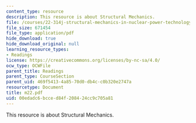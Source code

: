 ```yaml
---
content_type: resource
description: This resource is about Structural Mechanics.
file: /courses/22-314j-structural-mechanics-in-nuclear-power-technology-fall-2006/00edadc6bcced84f208424cc9c705a81_m22.pdf
file_size: 671454
file_type: application/pdf
hide_download: true
hide_download_original: null
learning_resource_types:
- Readings
license: https://creativecommons.org/licenses/by-nc-sa/4.0/
ocw_type: OCWFile
parent_title: Readings
parent_type: CourseSection
parent_uid: 469f5413-4a85-70d0-db4c-c0b320e2747a
resourcetype: Document
title: m22.pdf
uid: 00edadc6-bcce-d84f-2084-24cc9c705a81
---
```

This resource is about Structural Mechanics.